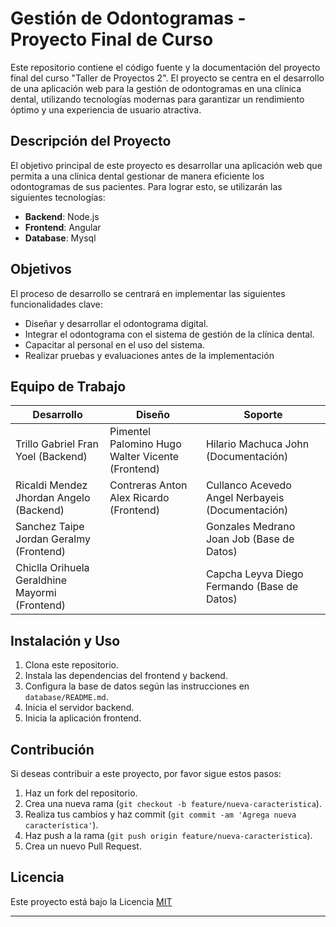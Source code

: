 # Gestión de Odontogramas - Proyecto Final de Curso


Este repositorio contiene el código fuente y la documentación del proyecto final del curso "Taller de Proyectos 2". El proyecto se centra en el desarrollo de una aplicación web para la gestión de odontogramas en una clínica dental, utilizando tecnologías modernas para garantizar un rendimiento óptimo y una experiencia de usuario atractiva.

## Descripción del Proyecto

El objetivo principal de este proyecto es desarrollar una aplicación web que permita a una clínica dental gestionar de manera eficiente los odontogramas de sus pacientes. Para lograr esto, se utilizarán las siguientes tecnologías:

- **Backend**: Node.js
- **Frontend**: Angular
- **Database**: Mysql

## Objetivos

El proceso de desarrollo se centrará en implementar las siguientes funcionalidades clave:

- Diseñar y desarrollar el odontograma digital.
- Integrar el odontograma con el sistema de gestión de la clínica dental.
- Capacitar al personal en el uso del sistema.
- Realizar pruebas y evaluaciones antes de la implementación



## Equipo de Trabajo

| Desarrollo | Diseño | Soporte |
|------------|--------|---------|
| Trillo Gabriel Fran Yoel (Backend) | Pimentel Palomino Hugo Walter Vicente (Frontend) | Hilario Machuca John (Documentación) |
| Ricaldi Mendez Jhordan Angelo (Backend) | Contreras Anton Alex Ricardo (Frontend) | Cullanco Acevedo Angel Nerbayeis (Documentación) |
| Sanchez Taipe Jordan Geralmy (Frontend) |  | Gonzales Medrano Joan Job (Base de Datos) |
| Chiclla Orihuela Geraldhine Mayormi (Frontend) |  | Capcha Leyva Diego Fermando (Base de Datos) |

## Instalación y Uso

1. Clona este repositorio.
2. Instala las dependencias del frontend y backend.
3. Configura la base de datos según las instrucciones en `database/README.md`.
4. Inicia el servidor backend.
5. Inicia la aplicación frontend.

## Contribución

Si deseas contribuir a este proyecto, por favor sigue estos pasos:

1. Haz un fork del repositorio.
2. Crea una nueva rama (`git checkout -b feature/nueva-caracteristica`).
3. Realiza tus cambios y haz commit (`git commit -am 'Agrega nueva característica'`).
4. Haz push a la rama (`git push origin feature/nueva-caracteristica`).
5. Crea un nuevo Pull Request.

## Licencia

Este proyecto está bajo la Licencia [MIT](https://opensource.org/licenses/MIT)
________________________________________________________________________________

